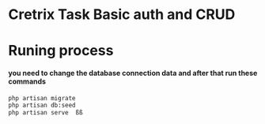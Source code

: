 # Cretrix Task Basic auth and CRUD

# Runing process

#### you need to change the database connection data and after that run these commands

```bash
php artisan migrate  
php artisan db:seed 
php artisan serve  ßß
```

